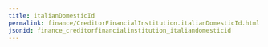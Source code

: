 ```yaml
---
title: italianDomesticId
permalink: finance/CreditorFinancialInstitution.italianDomesticId.html
jsonid: finance_creditorfinancialinstitution_italiandomesticid
---
```

